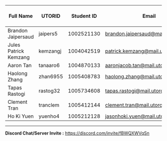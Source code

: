| Full Name | UTORID | Student ID | Email | Best Way to Contact | Discord Username |
|-----------|--------|------------|-------|---------------------|------------------|
|Brandon Jaipersaud|jaipers5|1002521130|brandon.jaipersaud@mail.utoronto.ca|Discord|BrandonJ#4704|
|Jules Patrick Kemzang|kemzangj|1004042519|patrick.kemzang@mail.utoronto.ca|Discord|Patrick_kemzang#3080|
|Aaron Tan|tanaaro6|1004870133|aaronjacob.tan@mail.utoronto.ca|Discord|cardinal1234#1357|
|Haolong Zhang|zhan6955|1005408783|haolong.zhang@mail.utoronto.ca|Discord|Really Am I#5722|
|Tapas Rastogi|rastog32|1005734608|tapas.rastogi@mail.utoronto.ca|Discord|just_why#6057|
|Clement Tran|tranclem|1005412144|clement.tran@mail.utoronto.ca|Discord|Clement#3823|
|Ho Ki Yuen|yuenho4|1005212128|jasonhoki.yuen@mail.utoronto.ca|Discord|L1F3#8226|

---
**Discord Chat/Server Invite :** https://discord.com/invite/fBWQXWVqSn
